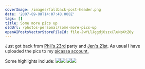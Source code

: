 ```yaml
---
coverImage: /images/fallback-post-header.png
date: '2007-09-08T14:07:40.000Z'
tags: []
title: Some more pics up
oldUrl: /photos-personal/some-more-pics-up
openAIPostsVectorStoreFileId: file-JwYLlJggdj0szxCluNpXtZ6y
---
```


Just got back from [Phil's 23rd](https://picasaweb.google.com/mike.cann/Phils23rd) party and [Jen's 21st](https://picasaweb.google.com/mike.cann/Jens21st). As usual I have uploaded the pics to my [picassa account.](https://picasaweb.google.com/mike.cann)

<!-- more -->

Some highlights include:
[![](https://lh3.google.com/mike.cann/RuKZlHFk_II/AAAAAAAAD8Y/Oa2AJjMy2Nc/s144/DSC02402.JPG)](https://picasaweb.google.com/mike.cann/Phils23rd/photo#5107813790228216962)[![](https://lh3.google.com/mike.cann/RuKZdHFk_EI/AAAAAAAAD7o/zmF7U7bnPgo/s144/DSC02398.JPG)](https://picasaweb.google.com/mike.cann/Phils23rd/photo#5107813652789263426)
[![](https://lh5.google.com/mike.cann/RuKaxnFk_4I/AAAAAAAAEFs/yXyLb80ZY70/s144/DSC02342.JPG)](https://picasaweb.google.com/mike.cann/Jens21st/photo#5107815104488210306)[![](https://lh4.google.com/mike.cann/RuKZ7XFk_UI/AAAAAAAAD-k/gDiFNKauWeM/s144/DSC02296.JPG)](https://picasaweb.google.com/mike.cann/Jens21st/photo#5107814172480306498)
